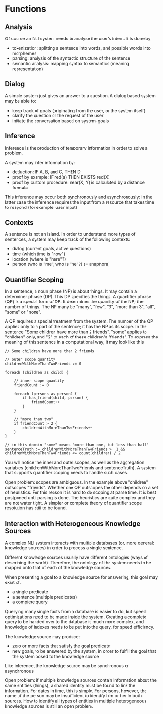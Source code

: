 # Functions

## Analysis

Of course an NLI system needs to analyse the user's intent. It is done by

* tokenization: splitting a sentence into words, and possible words into morphemes
* parsing: analysis of the syntactic structure of the sentence
* semantic analysis: mapping syntax to semantics (meaning representation)

## Dialog

A simple system just gives an answer to a question. A dialog based system may be able to:

* keep track of goals (originating from the user, or the system itself)
* clarify the question or the request of the user
* initiate the conversation based on system-goals

## Inference

Inference is the production of temporary information in order to solve a problem.

A system may infer information by:

* deduction: IF A, B, and C, THEN D
* proof by example: IF red(a) THEN EXISTS red(X)
* proof by custom procedure: near(X, Y) is calculated by a distance formula

This inference may occur both synchronously and asynchronously: in the latter case the inference requires the input from a resource that takes time to respond (for example: user input)

## Contexts

A sentence is not an island. In order to understand more types of sentences, a system may keep track of the following contexts:

* dialog (current goals, active questions)
* time (which time is "now")
* location (where is "here"?)
* person (who is "me", who is "he"?) (= anaphora)

## Quantifier Scoping

In a sentence, a noun phase (NP) is about things. It may contain a determiner phrase (DP). This DP specifies the things. A quantifier phrase (QP) is a special form of DP. It determines the quantity of the NP; the number of things. The NP many be "many", "few", "3", "more than 3", "all", "some" or "none".

A QP requires a special treatment from the system. The number of the QP applies only to a part of the sentence; it has the NP as its scope. In the sentence "Some children have more than 2 friends", "some" applies to "children" only, and "2" to each of these children's "friends". To express the meaning of this sentence in a computational way, it may look like this

    // Some children have more than 2 friends

    // outer scope quantity
    childrenWithMoreThanTwoFriends := 0

    foreach (children as child) {

        // inner scope quantity
        friendCount := 0

        foreach (persons as person) {
            if has_friend(child, person) {
                friendCount++
            }
        }

        // "more than two"
        if friendCount > 2 {
            childrenWithMoreThanTwoFriends++
        }
    }

    // in this domain "some" means "more than one, but less than half"
    sentenceTruth := childrenWithMoreThanTwoFriends >  1 && childrenWithMoreThanTwoFriends <= count(children) / 2

You will notice the inner and outer scopes, as well as the aggregation variables (childrenWithMoreThanTwoFriends and sentenceTruth). A system that supports quantifier scoping needs to handle such cases.

Open problem: scopes are ambiguous. In the example above "children" outscopes "friends". Whether one QP outscopes the other depends on a set of heuristics. For this reason it is hard to do scoping at parse time. It is best postponed until parsing is done. The heuristics are quite complex and they are not water tight. A simpler or complete theory of quantifier scope resolution has still to be found.

## Interaction with Heterogeneous Knowledge Sources

A complex NLI system interacts with multiple databases (or, more general: knowledge sources) in order to process a single sentence.

Different knowledge sources usually have different ontologies (ways of describing the world). Therefore, the ontology of the system needs to be mapped onto that of each of the knowledge sources.

When presenting a goal to a knowledge source for answering, this goal may exist of:

* a single predicate
* a sentence (multiple predicates)
* a complete query

Querying many single facts from a database is easier to do, but speed optimizations need to be made inside the system.
Creating a complete query to be handed over to the database is much more complex, and knowledge of indexes needs to be put into the query, for speed efficiency.

The knowledge source may produce:

* zero or more facts that satisfy the goal predicate
* new goals, to be answered by the system, in order to fulfill the goal that the system posed to the knowledge source

Like inference, the knowledge source may be synchronous or asynchronous

Open problem: if multiple knowledge sources contain information about the same entities (things), a shared identity must be found to link the information. For dates in time, this is simple. For persons, however, the name of the person may be insufficient to identify him or her in both sources. How to identify all types of entities in multiple heterogeneous knowledge sources is still an open problem.
